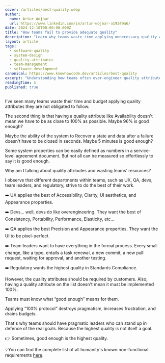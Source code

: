 ```yaml
---
cover: /articles/best-quality.webp
author:
  name: Artur Wojnar
  url: https://www.linkedin.com/in/artur-wojnar-a19349a6/
date: 2024-12-10T00:00:00.000Z
title: "How teams fail to provide adequate quality"
description: "Learn why teams waste time applying unnecessary quality attributes and how to determine the right level of quality for your system's actual needs."
layout: article
tags:
  - software-quality
  - system-design
  - quality-attributes
  - team-management
  - software-development
canonical: https://www.knowhowcode.dev/articles/best-quality
excerpt: "Understanding how teams often over-engineer quality attributes and how to find the right balance for your specific requirements"
readingTime: 5
published: true
---
```


I've seen many teams waste their time and budget applying quality attributes they are not obligated to follow.  
  
The second thing is that having a quality attribute like Availability doesn't mean we have to be as close to 100% as possible. Maybe 96% is good enough?  
  
Maybe the ability of the system to Recover a state and data after a failure doesn't have to be closed in seconds. Maybe 5 minutes is good enough?  
  
Some system properties can be easily defined as numbers in a service-level agreement document. But not all can be measured so effortlessly to say it is good enough.  
  
Why am I talking about quality attributes and wasting teams’ resources?  
  
I observe that different departments within teams, such as UX, QA, devs, team leaders, and regulatory, strive to do the best of their work.  
  
➡️ UX applies the best of Accessibility, Clarity, UI aesthetics, and Appearance properties.  
  
➡️ Devs… well, devs do like overengineering. They want the best of Consistency, Portability, Performance, Elasticity, etc…  
  
➡️ QA applies the best Precision and Appearance properties. They want the UI to be pixel-perfect.  
  
➡️ Team leaders want to have everything in the formal process. Every small change, like a typo, entails a task renewal, a new commit, a new pull request, waiting for approval, and another testing.  
  
➡️ Regulatory wants the highest quality in Standards Compliance.  
  
However, the quality attributes should be required by customers. Also, having a quality attribute on the list doesn't mean it must be implemented 100%.  
  
Teams must know what “good enough” means for them.  
  
Applying “100% protocol” destroys pragmatism, increases frustration, and drains budgets.  
  
That's why teams should have pragmatic leaders who can stand up in defence of the real goals. Because the highest quality is not itself a goal.  
  
👉 Sometimes, good enough is the highest quality.  
  
💡You can find the complete list of all humanity's known non-functional requirements [here](https://quality.arc42.org/qualities/legal-requirements).